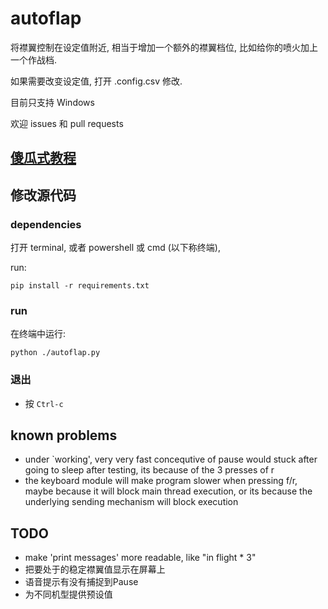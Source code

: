autoflap
==
将襟翼控制在设定值附近, 相当于增加一个额外的襟翼档位, 比如给你的喷火加上一个作战档.

如果需要改变设定值, 打开 .config.csv 修改. 

目前只支持 Windows

欢迎 issues 和 pull requests

## [傻瓜式教程](./傻瓜式教程.txt)

## 修改源代码
### dependencies
打开 terminal, 或者 powershell 或 cmd (以下称终端),

run:

    pip install -r requirements.txt

### run
在终端中运行:

    python ./autoflap.py
    
### 退出
- 按 `Ctrl-c`

## known problems
- under `working', very very fast concequtive of pause would stuck after going to sleep
  after testing, its because of the 3 presses of r
- the keyboard module will make program slower when pressing f/r, maybe because it will block main thread execution, or its because the underlying sending mechanism will block execution
  
## TODO
- make 'print messages' more readable, like "in flight * 3"
- 把要处于的稳定襟翼值显示在屏幕上
- 语音提示有没有捕捉到Pause
- 为不同机型提供预设值
